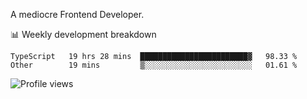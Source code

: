 A mediocre Frontend Developer.

📊 Weekly development breakdown
<!--START_SECTION:waka-->

```text
TypeScript   19 hrs 28 mins  ████████████████████████▓   98.33 %
Other        19 mins         ▒░░░░░░░░░░░░░░░░░░░░░░░░   01.61 %
```

<!--END_SECTION:waka-->

<img src="https://gpvc.arturio.dev/iqbalfasri" alt="Profile views"/>
